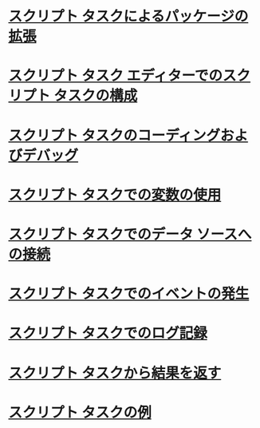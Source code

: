 # [スクリプト タスクによるパッケージの拡張](extending-the-package-with-the-script-task.md)
# [スクリプト タスク エディターでのスクリプト タスクの構成](configuring-the-script-task-in-the-script-task-editor.md)
# [スクリプト タスクのコーディングおよびデバッグ](coding-and-debugging-the-script-task.md)
# [スクリプト タスクでの変数の使用](using-variables-in-the-script-task.md)
# [スクリプト タスクでのデータ ソースへの接続](connecting-to-data-sources-in-the-script-task.md)
# [スクリプト タスクでのイベントの発生](raising-events-in-the-script-task.md)
# [スクリプト タスクでのログ記録](logging-in-the-script-task.md)
# [スクリプト タスクから結果を返す](returning-results-from-the-script-task.md)

# [スクリプト タスクの例](../../extending-packages-scripting-task-examples/script-task-examples.md)
